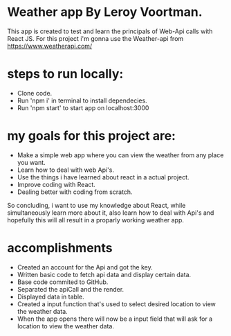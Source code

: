 # Weather app By Leroy Voortman.

This app is created to test and learn the principals of Web-Api calls with React JS.
For this project i'm gonna use the Weather-api from https://www.weatherapi.com/

# steps to run locally:
- Clone code.
- Run 'npm i' in terminal to install dependecies.
- Run 'npm start' to start app on localhost:3000

# my goals for this project are:

- Make a simple web app where you can view the weather from any place you want.
- Learn how to deal with web Api's.
- Use the things i have learned about react in a actual project.
- Improve coding with React.
- Dealing better with coding from scratch.

So concluding, i want to use my knowledge about React, while simultaneously learn more about it, also learn how to deal with Api's and hopefully this will all result in a proparly working weather app.

# accomplishments

- Created an account for the Api and got the key.
- Written basic code to fetch api data and display certain data.
- Base code commited to GitHub.
- Separated the apiCall and the render.
- Displayed data in table.
- Created a input function that's used to select desired location to view the weather data.
- When the app opens there will now be a input field that will ask for a location to view the weather data.
